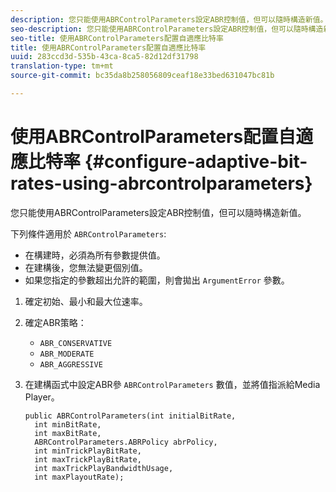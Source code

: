 ```yaml
---
description: 您只能使用ABRControlParameters設定ABR控制值，但可以隨時構造新值。
seo-description: 您只能使用ABRControlParameters設定ABR控制值，但可以隨時構造新值。
seo-title: 使用ABRControlParameters配置自適應比特率
title: 使用ABRControlParameters配置自適應比特率
uuid: 283ccd3d-535b-43ca-8ca5-82d12df31798
translation-type: tm+mt
source-git-commit: bc35da8b258056809ceaf18e33bed631047bc81b

---
```



# 使用ABRControlParameters配置自適應比特率 {#configure-adaptive-bit-rates-using-abrcontrolparameters}

您只能使用ABRControlParameters設定ABR控制值，但可以隨時構造新值。

下列條件適用於 `ABRControlParameters`:

* 在構建時，必須為所有參數提供值。
* 在建構後，您無法變更個別值。
* 如果您指定的參數超出允許的範圍，則會拋出 `ArgumentError` 參數。

1. 確定初始、最小和最大位速率。
1. 確定ABR策略：

   * `ABR_CONSERVATIVE`
   * `ABR_MODERATE`
   * `ABR_AGGRESSIVE`

1. 在建構函式中設定ABR參 `ABRControlParameters` 數值，並將值指派給Media Player。

   ```
   public ABRControlParameters(int initialBitRate, 
     int minBitRate, 
     int maxBitRate, 
     ABRControlParameters.ABRPolicy abrPolicy, 
     int minTrickPlayBitRate, 
     int maxTrickPlayBitRate, 
     int maxTrickPlayBandwidthUsage, 
     int maxPlayoutRate);
   ```
